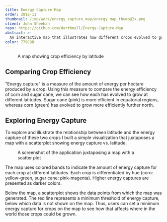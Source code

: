 ```yaml
---
title: Energy Capture Map
order: 2012-11
thumbnail: /img/work/energy_capture_map/energy_map_thumb@2x.png
client: John Sheehan
repo: https://github.com/darthmall/Energy-Capture-Map
abstract: >-
  An interactive map that illustrates how different crops evolved to grow more efficiently at different latitudes.
color: 779C8D
---
```


<figure>
  <img alt="" src="/img/work/energy_capture_map/energy_capture_map.png" />
  <figcaption>A map showing crop efficiency by latitude</figcaption>
</figure>

## Comparing Crop Efficiency

"Energy capture" is a measure of the amount of energy per hectare produced by a crop. Using this measure to compare the energy efficiency of corn and sugar cane, we can see how each has evolved to grow at different latitudes. Sugar cane (pink) is more efficient in equatorial regions, whereas corn (green) has evolved to grow more efficiently further north.

## Exploring Energy Capture

To explore and illustrate the relationship between latitude and the energy capture of these two crops I built a simple visualization that juxtaposes a map with a scatterplot showing energy capture vs. latitude.

<figure>
  <img alt="" src="/img/work/energy_capture_map/screenshot.png" />
  <figcaption>A screenshot of the application juxtaposing a map with a scatter plot</figcaption>
</figure>

The map uses colored bands to indicate the amount of energy capture for each crop at different latitudes. Each crop is differentiated by hue (corn: yellow-green, sugar cane: pink-magenta). Higher energy captures are presented as darker colors.

Below the map, a scatterplot shows the data points from which the map was generated. The red line represents a minimum threshold of energy capture, below which data is not shown on the map. Thus, users can set a minimum energy capture for crops on the map to see how that affects where in the world those crops could be grown.
